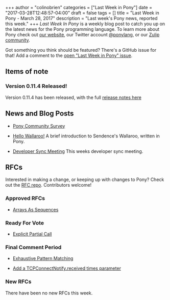 +++
author = "colinobrien"
categories = ["Last Week in Pony"]
date = "2017-03-28T12:48:57-04:00"
draft = false
tags = []
title = "Last Week in Pony - March 28, 2017"
description = "Last week's Pony news, reported this week."
+++
_Last Week In Pony_ is a weekly blog post to catch you up on the latest news for the Pony programming language. To learn more about Pony check out [our website](https://ponylang.io), our Twitter account [@ponylang](https://twitter.com/ponylang), or our [Zulip community](https://ponylang.zulipchat.com).

Got something you think should be featured? There's a GitHub issue for that! Add a comment to the [open "Last Week in Pony" issue](https://github.com/ponylang/ponylang.github.io/issues?q=is%3Aissue+is%3Aopen+label%3Alast-week-in-pony).
<!--more-->


## Items of note

### Version 0.11.4 Released!
  
Version 0.11.4 has been released, with the full [release notes here](https://pony.groups.io/g/user/topic/pony_0_11_4_has_been_released/4652245?p=,,,20,0,0,0::recentpostdate%2Fsticky,,,20,2,0,4652245)

## News and Blog Posts
  
- [Pony Community Survey](https://docs.google.com/forms/d/e/1FAIpQLScBNr5dPPCVYchRukAm-sFR3wipndVJiua3xHr8CslohVFRlg/viewform?c=0&w=1&usp=send_form)

- [Hello Wallaroo!](http://engineering.sendence.com/2017/03/hello-wallaroo/) A brief introduction to Sendence's Wallaroo, written in Pony.

- [Developer Sync Meeting](https://pony.groups.io/g/dev/files/Pony%20Sync/March%2022,%202017) This weeks developer sync meeting.

## RFCs

Interested in making a change, or keeping up with changes to Pony? Check out the [RFC repo](https://github.com/ponylang/rfcs). Contributors welcome!

### Approved RFCs
  
- [Arrays As Sequences](https://github.com/ponylang/rfcs/pull/84)

### Ready For Vote
  
- [Explicit Partial Call](https://github.com/ponylang/rfcs/pull/82)

### Final Comment Period
  
- [Exhaustive Pattern Matching](https://github.com/ponylang/rfcs/pull/86)

- [Add a TCPConnectNotify.received times parameter](https://github.com/ponylang/rfcs/pull/85)

### New RFCs
  
There have been no new RFCs this week.
